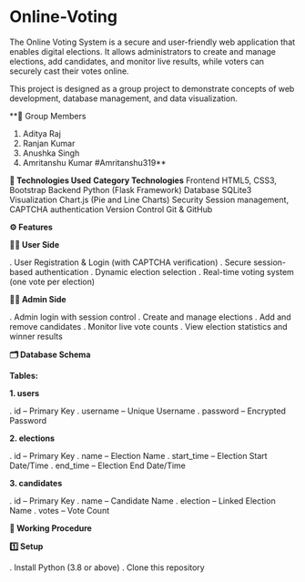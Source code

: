 # Online-Voting
The Online Voting System is a secure and user-friendly web application that enables digital elections. It allows administrators to create and manage elections, add candidates, and monitor live results, while voters can securely cast their votes online.

This project is designed as a group project to demonstrate concepts of web development, database management, and data visualization.

**👥 Group Members
1. Aditya Raj
2. Ranjan Kumar
3. Anushka Singh
4. Amritanshu Kumar #Amritanshu319**

**🧰 Technologies Used**
**Category	              Technologies**
Frontend	            HTML5, CSS3, Bootstrap
Backend	              Python (Flask Framework)
Database	            SQLite3
Visualization  	      Chart.js (Pie and Line Charts)
Security	            Session management, CAPTCHA authentication
Version Control	      Git & GitHub

**⚙️ Features**

**👨‍💻 User Side**

. User Registration & Login (with CAPTCHA verification)
. Secure session-based authentication
. Dynamic election selection
. Real-time voting system (one vote per election)

**🧑‍💼 Admin Side**

. Admin login with session control
. Create and manage elections
. Add and remove candidates
. Monitor live vote counts
. View election statistics and winner results

**🗂️ Database Schema**

**Tables:**

**1. users**

  . id – Primary Key
  . username – Unique Username
  . password – Encrypted Password

**2. elections**

  . id – Primary Key
  . name – Election Name
  . start_time – Election Start Date/Time
  . end_time – Election End Date/Time

**3. candidates**

  . id – Primary Key
  . name – Candidate Name
  . election – Linked Election Name
  . votes – Vote Count

**🚀 Working Procedure**

**1️⃣ Setup**

  . Install Python (3.8 or above)
  . Clone this repository
  
